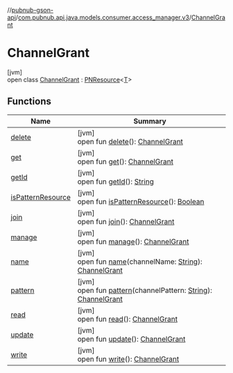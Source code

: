 //[pubnub-gson-api](../../../index.md)/[com.pubnub.api.java.models.consumer.access_manager.v3](../index.md)/[ChannelGrant](index.md)

# ChannelGrant

[jvm]\
open class [ChannelGrant](index.md) : [PNResource](../-p-n-resource/index.md)&lt;[T](../-p-n-resource/index.md)&gt;

## Functions

| Name | Summary |
|---|---|
| [delete](delete.md) | [jvm]<br>open fun [delete](delete.md)(): [ChannelGrant](index.md) |
| [get](get.md) | [jvm]<br>open fun [get](get.md)(): [ChannelGrant](index.md) |
| [getId](../-p-n-resource/get-id.md) | [jvm]<br>open fun [getId](../-p-n-resource/get-id.md)(): [String](https://docs.oracle.com/javase/8/docs/api/java/lang/String.html) |
| [isPatternResource](../-p-n-resource/is-pattern-resource.md) | [jvm]<br>open fun [isPatternResource](../-p-n-resource/is-pattern-resource.md)(): [Boolean](https://kotlinlang.org/api/latest/jvm/stdlib/kotlin/-boolean/index.html) |
| [join](join.md) | [jvm]<br>open fun [join](join.md)(): [ChannelGrant](index.md) |
| [manage](manage.md) | [jvm]<br>open fun [manage](manage.md)(): [ChannelGrant](index.md) |
| [name](name.md) | [jvm]<br>open fun [name](name.md)(channelName: [String](https://docs.oracle.com/javase/8/docs/api/java/lang/String.html)): [ChannelGrant](index.md) |
| [pattern](pattern.md) | [jvm]<br>open fun [pattern](pattern.md)(channelPattern: [String](https://docs.oracle.com/javase/8/docs/api/java/lang/String.html)): [ChannelGrant](index.md) |
| [read](read.md) | [jvm]<br>open fun [read](read.md)(): [ChannelGrant](index.md) |
| [update](update.md) | [jvm]<br>open fun [update](update.md)(): [ChannelGrant](index.md) |
| [write](write.md) | [jvm]<br>open fun [write](write.md)(): [ChannelGrant](index.md) |
